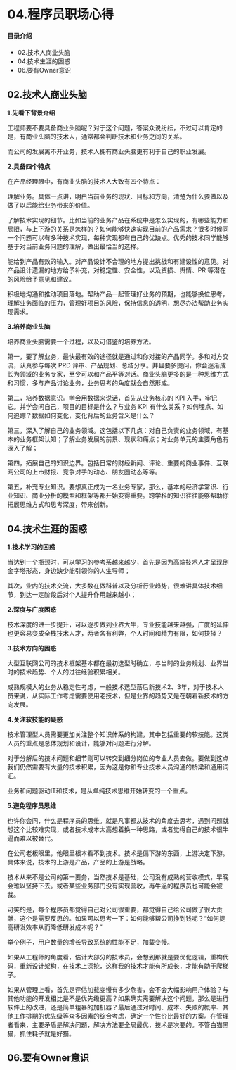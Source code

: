 # 04.程序员职场心得
#### 目录介绍
- 02.技术人商业头脑
- 04.技术生涯的困惑
- 06.要有Owner意识

## 02.技术人商业头脑

**1.先看下背景介绍**

工程师要不要具备商业头脑呢？对于这个问题，答案众说纷纭，不过可以肯定的是，有商业头脑的技术人，通常都会判断技术和业务之间的关系。

而公司的发展离不开业务，技术人拥有商业头脑更有利于自己的职业发展。

**2.具备四个特点**

在产品经理眼中，有商业头脑的技术人大致有四个特点：

理解业务。具体一点讲，明白当前业务的现状、目标和方向，清楚为什么要做以及做了以后能给业务带来的价值。

了解技术实现的细节。比如当前的业务产品在系统中是怎么实现的，有哪些能力和局限，与上下游的关系是怎样的？如何能够快速实现目前的产品需求？很多时候同一个问题可以有多种技术实现，每种实现都有自己的优缺点。优秀的技术同学能够基于对当前业务问题的理解，做出最恰当的选择。

能给到产品有效的输入。对产品设计不合理的地方提出挑战和有建设性的意见。对产品设计遗漏的地方给予补充，对稳定性、安全性，以及资损、舆情、PR 等潜在的风险给予意见和建议。

积极地沟通和推动项目落地。帮助产品一起管理好业务的预期，也能够换位思考，理解业务面临的压力，管理好项目的风险，保持信息的透明，想尽办法帮助业务实现需求。

**3.培养商业头脑**

培养商业头脑需要一个过程，以及可借鉴的培养方法。

第一，要了解业务，最快最有效的途径就是通过和你对接的产品同学。多和对方交流，认真参与每次 PRD 评审、产品规划、总结分享。并且要多提问，你会逐渐成长为领域的业务专家，至少可以和产品平等对话。商业头脑更多的是一种思维方式和习惯，多与产品讨论业务，业务思考的角度就会自然形成。

第二，培养数据意识。学会用数据来说话，首先从业务核心的 KPI 入手，牢记它。并学会问自己，项目的目标是什么？与业务 KPI 有什么关系？如何埋点、如何追踪？数据如何变化，变化背后的业务含义是什么？

第三，深入了解自己的业务领域。这包括以下几点：对自己负责的业务领域，有基本的业务框架认知；了解业务发展的前景、现状和痛点；对业务单元的主要角色有深入了解；

第四，拓展自己的知识边界。包括日常的财经新闻、评论、重要的商业事件、互联网公司的上市财报、竞争对手的动态、朋友圈动态等等。

第五，补充专业知识。要想真正成为一名业务专家，那么，基本的经济学常识、行业知识、商业分析的模型和框架等都开始变得重要。跨学科的知识往往能够帮助你拓展思维方式和思考深度，带来创新。

## 04.技术生涯的困惑

**1.技术学习的困惑**

当达到一个瓶颈时，可以学习的参考系越来越少，首先是因为高端技术人才呈现倒金字塔形态，身边缺少能引领你的人生导师；

其次，业内的技术交流，大多数在做科普以及分析行业趋势，很难讲具体技术细节，到达一定阶段后对个人提升作用越来越小；

**2.深度与广度困惑**

技术深度的进一步提升，可以逐步做到业界大牛，专业技能越来越强，广度的延伸也更容易变成全栈技术人才，两者各有利弊，个人时间和精力有限，如何抉择？

**3.技术方向的困惑**

大型互联网公司的技术框架基本都在最初选型时确立，与当时的业务规划、业界当时的技术趋势、个人的过往经验积累相关。

成熟规模大的业务从稳定性考虑，一般技术选型落后新技术2、3年，对于技术人员来说，从实际工作考虑需要使用老技术，但是业界的趋势又是在朝着新技术的方向发展。

**4.关注软技能的疑惑**

技术管理型人员需要更加关注整个知识体系的构建，其中包括重要的软技能。这类人员的重点是总体规划和设计，能够对问题进行分解。

对于分解后的技术问题和细节则可以转交到细分岗位的专业人员去做。要做到这点我们仍然需要有大量的技术积累，因为这是你和专业技术人员沟通的桥梁和通用词汇。

业务和问题驱动IT和技术，是从单纯技术思维开始转变的一个重点。

**5.避免程序员思维**

也许你会问，什么是程序员的思维。就是凡事都从技术的角度去思考，遇到问题就想这个比较难实现，或者技术成本太高想着换一种思路，或者觉得自己的技术很牛逼而难以被替代。

在公司老板眼里，他眼里根本看不到技术。技术是偏下游的东西，上游决定下游。具体来说，技术的上游是产品，产品的上游是战略。

技术从来不是公司的第一要务，当然技术是基础，公司没有成熟的营收模式，早晚会难以坚持下去。或者某些业务部门没有实现营收，再牛逼的程序员也可能会被裁。

可笑的是，每个程序员都觉得自己对公司很重要，都觉得自己给公司做了很大贡献，这个是需要反思的。如果可以思考一下：如何能够帮公司挣到钱呢？“如何提高研发效率从而降低研发成本呢？”

举个例子，用户数量的增长导致系统的性能不足，加载变慢。

如果从工程师的角度看，估计大部分的技术员，会想到那就是要优化逻辑，重构代码，重新设计架构，在技术上深挖，这样我的技术才能有所成长，才能有助于爬梯子。

如果从管理上看，首先是评估加载变慢有多少危害，会不会大幅影响用户体验？与其他功能的开发相比是不是优先级更高？如果确实需要解决这个问题，那么是进行软件上的改进，还是简单粗暴的加机器？最后通过对时间、成本、失败的概率、其他工作排期的优先级等众多因素的综合考虑，确定一个性价比最好的方案。在管理者看来，主要矛盾是解决问题，解决方法要全局最优，技术是次要的。不管白猫黑猫，抓住耗子就是好猫。


## 06.要有Owner意识



